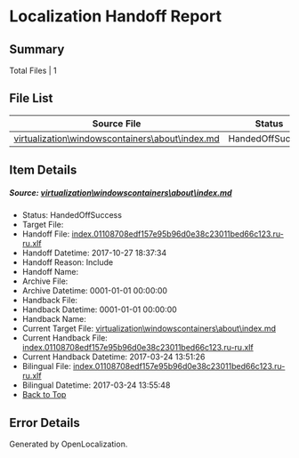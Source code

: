 # <a name='report-top'></a> Localization Handoff Report

## Summary
 Total Files | 1

## File List
 Source File | Status | Details 
 ----------- | ------ | ------- 
 [virtualization\windowscontainers\about\index.md](https://github.com/Microsoft/Virtualization-Documentation-Private/blob/b578961db242f08261798d1b498b091b8c405924/virtualization/windowscontainers/about/index.md) | HandedOffSuccess | [Details](#b916b8bb2e09dfc78414785ad0d0252b5abec619266)

## Item Details
##### <a name='b916b8bb2e09dfc78414785ad0d0252b5abec619266'></a> Source: [virtualization\windowscontainers\about\index.md](https://github.com/Microsoft/Virtualization-Documentation-Private/blob/b578961db242f08261798d1b498b091b8c405924/virtualization/windowscontainers/about/index.md)
* Status: HandedOffSuccess
* Target File: 
* Handoff File: [index.01108708edf157e95b96d0e38c23011bed66c123.ru-ru.xlf](https://github.com/MicrosoftDocs/Virtualization-Documentation-Private.handoff/blob/5a6c7f1a1892d04abc54a0793592c20402645af3/ol-handoff/MicrosoftDocs/Virtualization-Documentation-Private.ru-ru/live/index.01108708edf157e95b96d0e38c23011bed66c123.ru-ru.xlf)
* Handoff Datetime: 2017-10-27 18:37:34
* Handoff Reason: Include
* Handoff Name: 
* Archive File: 
* Archive Datetime: 0001-01-01 00:00:00
* Handback File: 
* Handback Datetime: 0001-01-01 00:00:00
* Handback Name: 
* Current Target File: [virtualization\windowscontainers\about\index.md](https://github.com/MicrosoftDocs/Virtualization-Documentation-Private.ru-ru/blob/acb5c88f6cafcc4ed2e300234c2f1a456634af10/virtualization/windowscontainers/about/index.md)
* Current Handback File: [index.01108708edf157e95b96d0e38c23011bed66c123.ru-ru.xlf](https://github.com/MicrosoftDocs/Virtualization-Documentation-Private.handback/blob/21bfd91373f92b540f1a914790bb4d09fe99bf58/ol-handback/Microsoft/Virtualization-Documentation-Private.ru-ru/live/index.01108708edf157e95b96d0e38c23011bed66c123.ru-ru.xlf)
* Current Handback Datetime: 2017-03-24 13:51:26
* Bilingual File: [index.01108708edf157e95b96d0e38c23011bed66c123.ru-ru.xlf](https://github.com/MicrosoftDocs/Virtualization-Documentation-Private.handback/blob/21bfd91373f92b540f1a914790bb4d09fe99bf58/ol-handback/Microsoft/Virtualization-Documentation-Private.ru-ru/live/index.01108708edf157e95b96d0e38c23011bed66c123.ru-ru.xlf)
* Bilingual Datetime: 2017-03-24 13:55:48
* [Back to Top](#report-top)


## Error Details

Generated by OpenLocalization.
